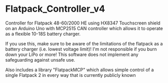 # Flatpack_Controller_v4
Controller for Flatpack 48-60/2000 HE using HX8347 Touchscreen shield on an Arduino Uno with MCP2515 CAN controller which allows it to operate as a flexible 10-18S battery charger. 

If you use this, make sure to be aware of the limitations of the flatpack as a battery charger (i.e. lowest voltage limit)! I'm not responsible if you burn down your LiPo or more! This software does not implement any safeguarding against unsafe use.

Also includes a library "FlatpackMCP" which allows simple control of a single Flatpack 2 in every way that is currently publicly known
